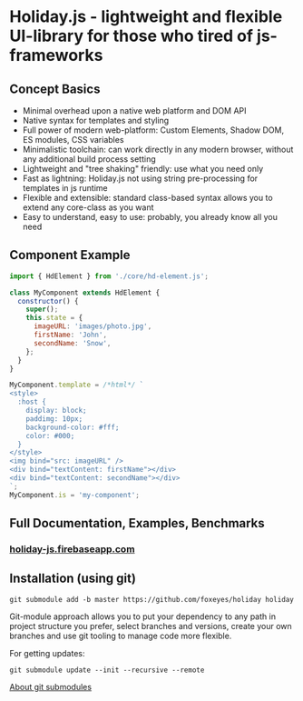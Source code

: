 # Holiday.js - lightweight and flexible UI-library for those who tired of js-frameworks
## Concept Basics

* Minimal overhead upon a native web platform and DOM API
* Native syntax for templates and styling
* Full power of modern web-platform: Custom Elements, Shadow DOM, ES modules, CSS variables
* Minimalistic toolchain: can work directly in any modern browser, without any additional build process setting
* Lightweight and "tree shaking" friendly: use what you need only
* Fast as lightning: Holiday.js not using string pre-processing for templates in js runtime
* Flexible and extensible: standard class-based syntax allows you to extend any core-class as you want
* Easy to understand, easy to use: probably, you already know all you need

## Component Example

```js
import { HdElement } from './core/hd-element.js';

class MyComponent extends HdElement {
  constructor() {
    super();
    this.state = {
      imageURL: 'images/photo.jpg',
      firstName: 'John',
      secondName: 'Snow',
    };
  }
}

MyComponent.template = /*html*/ `
<style>
  :host {
    display: block;
    paddimg: 10px;
    background-color: #fff;
    color: #000;
  }
</style>
<img bind="src: imageURL" />
<div bind="textContent: firstName"></div>
<div bind="textContent: secondName"></div>
`;
MyComponent.is = 'my-component';
```

## Full Documentation, Examples, Benchmarks
### [holiday-js.firebaseapp.com](https://holiday-js.firebaseapp.com/)

## Installation (using git)

`git submodule add -b master https://github.com/foxeyes/holiday holiday`

Git-module approach allows you to put your dependency to any path in project structure you prefer, select branches and versions, create your own branches and use git tooling to manage code more flexible.

For getting updates:

`git submodule update --init --recursive --remote`

[About git submodules](https://blog.github.com/2016-02-01-working-with-submodules/)
